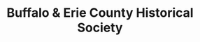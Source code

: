 ---
layout: repo
title: "Buffalo & Erie County Historical Society"
id: 19494
permalink: repos/19494/
---